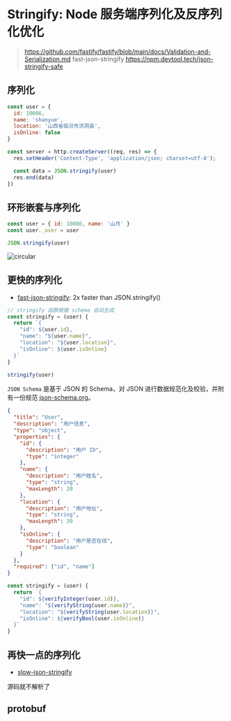 # Stringify: Node 服务端序列化及反序列化优化

> https://github.com/fastify/fastify/blob/main/docs/Validation-and-Serialization.md
fast-json-stringify
https://npm.devtool.tech/json-stringify-safe

## 序列化

``` js
const user = {
  id: 10086,
  name: 'shanyue',
  location: '山西省临汾市洪洞县',
  isOnline: false
}
```

``` js
const server = http.createServer((req, res) => {
  res.setHeader('Content-Type', 'application/json; charset=utf-8');

  const data = JSON.stringify(user)
  res.end(data)
})
```

## 环形嵌套与序列化

``` js
const user = { id: 10086, name: '山月' }
const user._user = user

JSON.stringify(user)
```

![circular](https://cdn.jsdelivr.net/gh/shfshanyue/assets@master/20210619/circular.1urtfrtgm1og.png)

## 更快的序列化

+ [fast-json-stringify](https://github.com/fastify/fast-json-stringify): 2x faster than JSON.stringify()

``` js
// stringify 函数根据 schema 自动生成
const stringify = (user) {
  return `{
    "id": ${user.id},
    "name": "${user.name}",
    "location": "${user.location}",
    "isOnline": ${user.isOnline}
  }`
}

stringify(user)
```

`JSON Schema` 是基于 JSON 的 Schema，对 JSON 进行数据规范化及校验，并附有一份规范 [json-schema.org](http://json-schema.org/)。

``` json
{
  "title": "User",
  "description": "用户信息",
  "type": "object",
  "properties": {
    "id": {
      "description": "用户 ID",
      "type": "integer"
    },
    "name": {
      "description": "用户姓名",
      "type": "string",
      "maxLength": 20
    },
    "location": {
      "description": "用户地址",
      "type": "string",
      "maxLength": 30
    },
    "isOnline": {
      "description": "用户是否在线",
      "type": "boolean"
    }
  },
  "required": ["id", "name"]
}
```

``` js
const stringify = (user) {
  return `{
    "id": ${verifyInteger(user.id)},
    "name": "${verifyString(user.name)}",
    "location": "${verifyString(user.location)}",
    "isOnline": ${verifyBool(user.isOnline)}
  }`
}
```

## 再快一点的序列化

+ [slow-json-stringify](https://github.com/lucagez/slow-json-stringify)

源码就不解析了

## protobuf